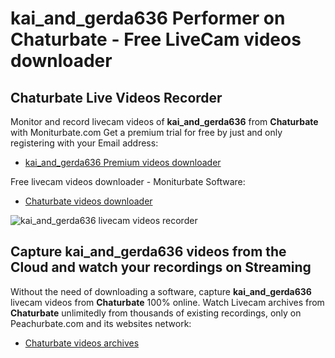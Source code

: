 # kai_and_gerda636 Performer on Chaturbate - Free LiveCam videos downloader

## Chaturbate Live Videos Recorder

Monitor and record livecam videos of **kai_and_gerda636** from **Chaturbate** with Moniturbate.com
Get a premium trial for free by just and only registering with your Email address:
* [kai_and_gerda636 Premium videos downloader](https://moniturbate.com/request-demo-licence-key.html)

Free livecam videos downloader - Moniturbate Software:
* [Chaturbate videos downloader](https://moniturbate.com/moniturbate-download-software.html)

![kai_and_gerda636 livecam videos recorder](https://peachurnet.com/templates/moniturbate-software.png)


## Capture kai_and_gerda636 videos from the Cloud and watch your recordings on Streaming

Without the need of downloading a software, capture **kai_and_gerda636** livecam videos from **Chaturbate** 100% online.
Watch Livecam archives from **Chaturbate** unlimitedly from thousands of existing recordings, only on Peachurbate.com and its websites network:
* [Chaturbate videos archives](https://peachurnet.com/)